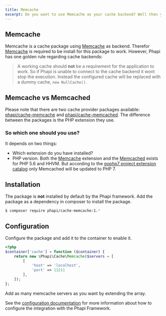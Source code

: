 ```yaml
---
title: Memcache
excerpt: Do you want to use Memcache as your cache backend? Well then you have come to the right place.
---
```


## Memcache
Memcache is a cache package using [Memcache](http://php.net/manual/en/book.memcache.php) as backend. Therefor [Memcache](http://php.net/manual/en/book.memcache.php) is required to be install for this package to work. However, Phapi has one golden rule regarding cache backends:

> A working cache should **not** be a requirement for the application to work. So if Phapi is unable to connect to the cache backend it wont stop the execution. Instead the configured cache will be replaced with a dummy cache, <code>new NullCache()</code>.

## Memcache vs Memcached
Please note that there are two cache provider packages available: [phapi/cache-memcache](https://github.com/phapi/cache-memcache) and [phapi/cache-memcached](https://github.com/phapi/cache-memcached). The difference between the packages is the PHP extension they use.

### So which one should you use?
It depends on two things:

- Which extension do you have installed?
- PHP version. Both the [Memcache](http://php.net/manual/en/book.memcache.php) extension and the [Memcached](http://php.net/manual/en/book.memcached.php) exists for PHP 5.6 and HHVM. But according to the [gophp7 project extension catalog](https://github.com/gophp7/gophp7-ext/wiki/extensions-catalog) only Memcached will be updated to PHP 7.

## Installation
The package is **not** installed by default by the Phapi framework. Add the package as a dependency in composer to install the package.

```bash
$ composer require phapi/cache-memcache:1.*
```

## Configuration
Configure the package and add it to the container to enable it.

```php
<?php
$container['cache'] = function ($container) {
    return new \Phapi\Cache\Memcache($servers = [
        [
            'host' => 'localhost',
            'port' => 11211
        ],
    ]);
};
```

Add as many memcache servers as you want by extending the array.

See the [configuration documentation](/docs/started/configuration/) for more information about how to configure the integration with the Phapi Framework.
